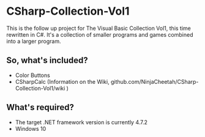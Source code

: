 # CSharp-Collection-Vol1
This is the follow up project for The Visual Basic Collection Vol1, this time rewritten in C#. It's a collection of smaller programs and games combined into a larger program.
## So, what's included?
- Color Buttons
- CSharpCalc
(Information on the Wiki, github.com/NinjaCheetah/CSharp-Collection-Vol1/wiki )
## What's required?
- The target .NET framework version is currently 4.7.2
- Windows 10
